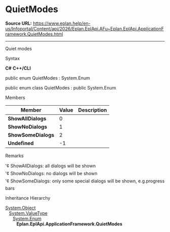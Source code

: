 # QuietModes

**Source URL:** https://www.eplan.help/en-us/Infoportal/Content/api/2026/Eplan.EplApi.AFu~Eplan.EplApi.ApplicationFramework.QuietModes.html

---

Quiet modes

Syntax

**C#**
**C++/CLI**


public enum QuietModes : System.Enum

public enum class QuietModes : public System.Enum


Members

| Member | Value | Description |
| --- | --- | --- |
| **ShowAllDialogs** | 0 |  |
| **ShowNoDialogs** | 1 |  |
| **ShowSomeDialogs** | 2 |  |
| **Undefined** | -1 |  |

Remarks

'¢ ShowAllDialogs: all dialogs will be shown  
'¢ ShowNoDialogs: no dialogs will be shown  
'¢ ShowSomeDialogs: only some special dialogs will be shown, e.g.progress bars

Inheritance Hierarchy

[System.Object](#)  
   [System.ValueType](#)  
      [System.Enum](#)  
         **Eplan.EplApi.ApplicationFramework.QuietModes**
